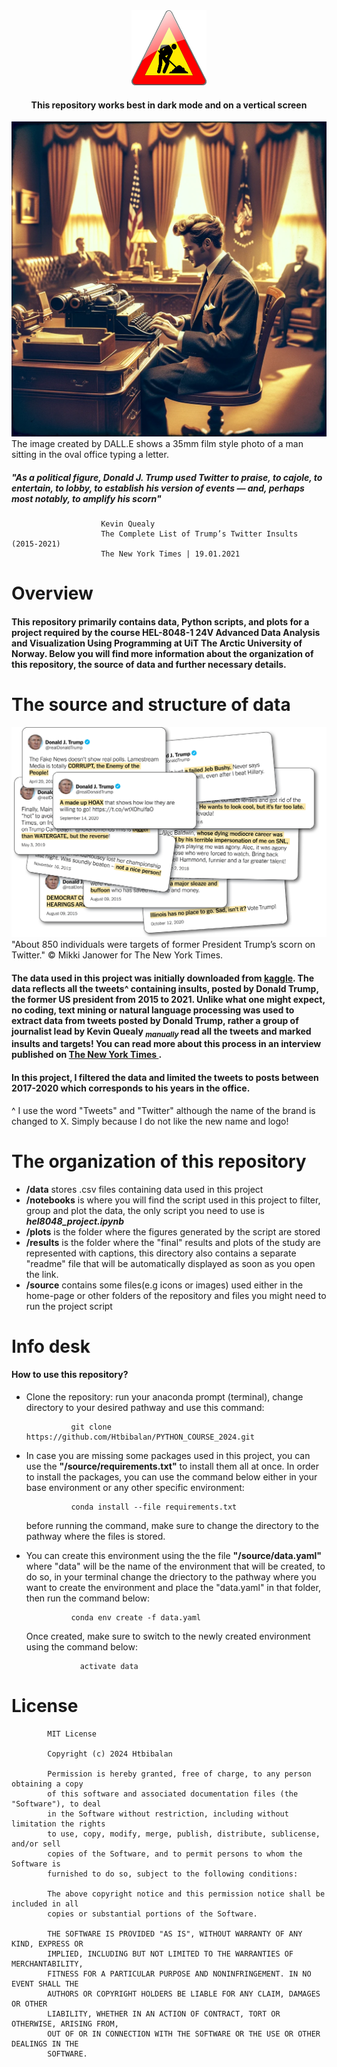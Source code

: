 <div align="center">
    <img src="https://github.com/Htbibalan/PYTHON_COURSE_2024/blob/main/source/construct.webp" width="120" height="120" alt="Icon" title="Icon Title">
</div>

<div align="center">
    <h4>This repository works best in dark mode and on a vertical screen</h4>
</div>

![Banner Image](https://github.com/Htbibalan/PYTHON_COURSE_2024/blob/main/source/trump_old.webp)
The image created by DALL.E shows a 35mm film style photo of a man sitting in the oval office typing a letter.

##### "As a political figure, Donald J. Trump used Twitter to praise, to cajole, to entertain, to lobby,  to establish his version of events — and, perhaps most notably, to amplify his scorn"
                        Kevin Quealy
                        The Complete List of Trump’s Twitter Insults (2015-2021)
                        The New York Times | 19.01.2021


# Overview
#### This repository primarily contains data, Python scripts, and plots for a project required by the course **HEL-8048-1 24V Advanced Data Analysis and Visualization Using Programming** at UiT The Arctic University of Norway. Below you will find more information about the organization of this repository, the source of data and further necessary details.

# The source and structure of data

![the new york times](https://github.com/Htbibalan/PYTHON_COURSE_2024/blob/main/source/0126_ittart-jumbo.webp)
"About 850 individuals were targets of former President Trump’s scorn on Twitter."
© Mikki Janower for The New York Times. 

#### The data used in this project was initially downloaded from [kaggle](https://www.kaggle.com/datasets/ayushggarg/all-trumps-twitter-insults-20152021). The data reflects all the tweets^ containing insults, posted by Donald Trump, the former US president from 2015 to 2021. Unlike what one might expect, no coding, text mining or natural language processing was used to extract data from tweets posted by Donald Trump, rather a group of journalist lead by Kevin Quealy <sub>***manually*** </sub> read all the tweets and marked insults and targets! You can read more about this process in an interview published on [The New York Times ](https://www.nytimes.com/2021/01/26/insider/Trump-twitter-insults-list.html). 

#### In this project, I filtered the data and limited the tweets to posts between 2017-2020 which corresponds to his years in the office.

^ I use the word "Tweets" and "Twitter" although the name of the brand is changed to X. Simply because I do not like the new name and logo!

# The organization of this repository
* **/data** stores .csv files containing data used in this project
* **/notebooks** is where you will find the script used in this project to filter, group and plot the data, the only script you need to use is ***hel8048_project.ipynb***
* **/plots** is the folder where the figures generated by the script are stored
* **/results** is the folder where the "final" results and plots of the study are represented with captions, this directory also contains a separate "readme" file that will be automatically displayed as soon as you open the link.
* **/source** contains some files(e.g icons or images) used either in the home-page or other folders of the repository and files you might need to run the project script

# Info desk
#### How to use this repository?
* Clone the repository: run your anaconda prompt (terminal), change directory to your desired pathway and use this command:

                git clone https://github.com/Htbibalan/PYTHON_COURSE_2024.git
* In case you are missing some packages used in this project, you can use the **"/source/requirements.txt"** to install them all at once. In order to install the packages, you can use the command below either in your base environment or any other specific environment:

                conda install --file requirements.txt
    before running the command, make sure to change the directory to the pathway where the files is stored.

* You can create this environment using the the file **"/source/data.yaml"** where "data" will be the name of the environment that will be created, to do so, in your terminal change the driectory to the pathway where you want to create the environment and place the "data.yaml" in that folder, then run the command below:

                conda env create -f data.yaml

    Once created, make sure to switch to the newly created environment using the command below:

                  activate data




# License
            MIT License

            Copyright (c) 2024 Htbibalan

            Permission is hereby granted, free of charge, to any person obtaining a copy
            of this software and associated documentation files (the "Software"), to deal
            in the Software without restriction, including without limitation the rights
            to use, copy, modify, merge, publish, distribute, sublicense, and/or sell
            copies of the Software, and to permit persons to whom the Software is
            furnished to do so, subject to the following conditions:

            The above copyright notice and this permission notice shall be included in all
            copies or substantial portions of the Software.

            THE SOFTWARE IS PROVIDED "AS IS", WITHOUT WARRANTY OF ANY KIND, EXPRESS OR
            IMPLIED, INCLUDING BUT NOT LIMITED TO THE WARRANTIES OF MERCHANTABILITY,
            FITNESS FOR A PARTICULAR PURPOSE AND NONINFRINGEMENT. IN NO EVENT SHALL THE
            AUTHORS OR COPYRIGHT HOLDERS BE LIABLE FOR ANY CLAIM, DAMAGES OR OTHER
            LIABILITY, WHETHER IN AN ACTION OF CONTRACT, TORT OR OTHERWISE, ARISING FROM,
            OUT OF OR IN CONNECTION WITH THE SOFTWARE OR THE USE OR OTHER DEALINGS IN THE
            SOFTWARE.




